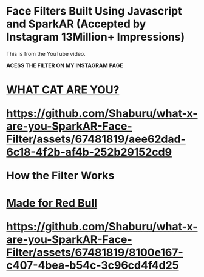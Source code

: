 # Face Filters Built Using Javascript and SparkAR (Accepted by Instagram 13Million+ Impressions)
This is from the YouTube video.

**ACESS THE FILTER ON MY INSTAGRAM PAGE**
<h1>
<a href="https://www.instagram.com/shaburux/">WHAT CAT ARE YOU?</a>
  

https://github.com/Shaburu/what-x-are-you-SparkAR-Face-Filter/assets/67481819/aee62dad-6c18-4f2b-af4b-252b29152cd9


  How the Filter Works
</h1>

<h1>
<a href="https://www.instagram.com/shaburux/">Made for Red Bull</a>

https://github.com/Shaburu/what-x-are-you-SparkAR-Face-Filter/assets/67481819/8100e167-c407-4bea-b54c-3c96cd4f4d25

</h1>

